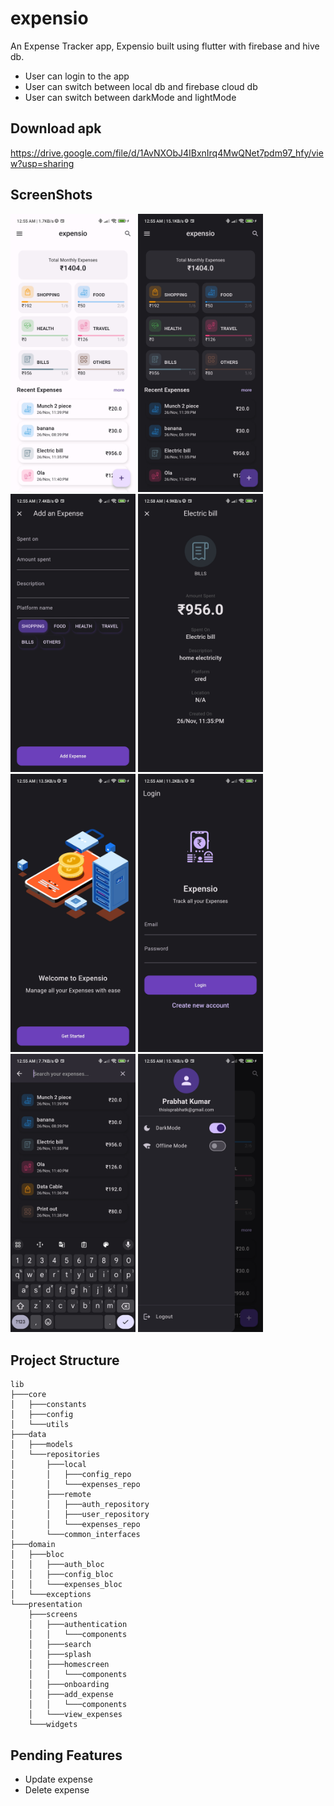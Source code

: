 # expensio

An Expense Tracker app, Expensio built using flutter with firebase and hive db.
- User can login to the app
- User can switch between local db and firebase cloud db
- User can switch between darkMode and lightMode

## Download apk
https://drive.google.com/file/d/1AvNXObJ4IBxnIrq4MwQNet7pdm97_hfy/view?usp=sharing

## ScreenShots
<img src="readme_res/home_light.jpg" alt="image" width="200" >
<img src="readme_res/home_dark.jpg" alt="image" width="200" >
<img src="readme_res/add.jpg" alt="image" width="200" >
<img src="readme_res/details.jpg" alt="image" width="200" >
<img src="readme_res/onboarding.jpg" alt="image" width="200" >
<img src="readme_res/login.jpg" alt="image" width="200" >
<img src="readme_res/search.jpg" alt="image" width="200" >
<img src="readme_res/drawer.jpg" alt="image" width="200" >


## Project Structure

```
lib
├───core
│   ├───constants
│   ├───config
│   └───utils
├───data
│   ├───models
│   └───repositories
│       ├───local
│       │   ├───config_repo
│       │   └───expenses_repo
│       ├───remote
│       │   ├───auth_repository
│       │   ├───user_repository
│       │   └───expenses_repo
│       └───common_interfaces
├───domain
│   ├───bloc
│   │   ├───auth_bloc
│   │   ├───config_bloc
│   │   └───expenses_bloc
│   └───exceptions
└───presentation
    ├───screens
    │   ├───authentication
    │   │   └───components
    │   ├───search
    │   ├───splash
    │   ├───homescreen
    │   │   └───components
    │   ├───onboarding
    │   ├───add_expense
    │   │   └───components
    │   └───view_expenses
    └───widgets

```

## Pending Features
- Update expense
- Delete expense